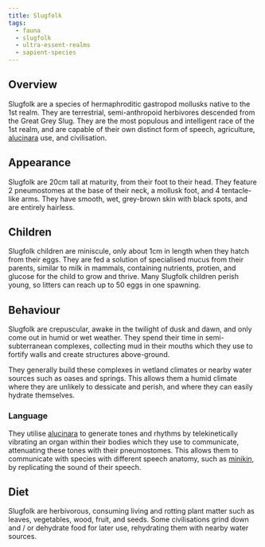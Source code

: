```yaml
---
title: Slugfolk
tags:
  - fauna
  - slugfolk
  - ultra-essent-realms
  - sapient-species
---
```

## Overview
Slugfolk are a species of hermaphroditic gastropod mollusks native to the 1st realm. They are terrestrial, semi-anthropoid herbivores descended from the Great Grey Slug. They are the most populous and intelligent race of the 1st realm, and are capable of their own distinct form of speech, agriculture, [alucinara](lore/cosmology/alucinara.md) use, and civilisation.
## Appearance
Slugfolk are 20cm tall at maturity, from their foot to their head. They feature 2 pneumostomes at the base of their neck, a mollusk foot, and 4 tentacle-like arms. They have smooth, wet, grey-brown skin with black spots, and are entirely hairless.
## Children
Slugfolk children are miniscule, only about 1cm in length when they hatch from their eggs. They are fed a solution of specialised mucus from their parents, similar to milk in mammals, containing nutrients, protien, and glucose for the child to grow and thrive. Many Slugfolk children perish young, so litters can reach up to 50 eggs in one spawning.
## Behaviour
Slugfolk are crepuscular, awake in the twilight of dusk and dawn, and only come out in humid or wet weather. They spend their time in semi-subterranean complexes, collecting mud in their mouths which they use to fortify walls and create structures above-ground.

They generally build these complexes in wetland climates or nearby water sources such as oases and springs. This allows them a humid climate where they are unlikely to dessicate and perish, and where they can easily hydrate themselves.
### Language
They utilise [alucinara](lore/cosmology/alucinara.md) to generate tones and rhythms by telekinetically vibrating an organ within their bodies which they use to communicate, attenuating these tones with their pneumostomes. This allows them to communicate with species with different speech anatomy, such as [minikin](fauna/minikin.md), by replicating the sound of their speech.
## Diet
Slugfolk are herbivorous, consuming living and rotting plant matter such as leaves, vegetables, wood, fruit, and seeds. Some civilisations grind down and / or dehydrate food for later use, rehydrating them with nearby water sources.